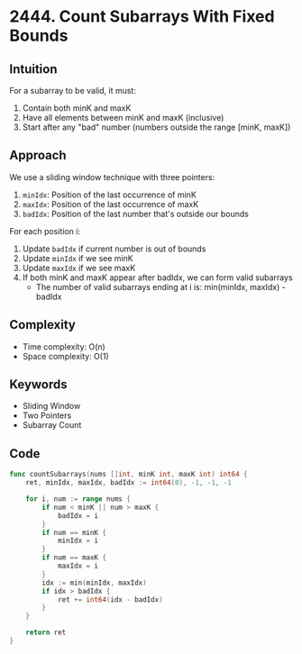 # 2444. Count Subarrays With Fixed Bounds

## Intuition

For a subarray to be valid, it must:
1. Contain both minK and maxK
2. Have all elements between minK and maxK (inclusive)
3. Start after any "bad" number (numbers outside the range [minK, maxK])

## Approach

We use a sliding window technique with three pointers:
1. `minIdx`: Position of the last occurrence of minK
2. `maxIdx`: Position of the last occurrence of maxK
3. `badIdx`: Position of the last number that's outside our bounds

For each position i:
1. Update `badIdx` if current number is out of bounds
2. Update `minIdx` if we see minK
3. Update `maxIdx` if we see maxK
4. If both minK and maxK appear after badIdx, we can form valid subarrays
   - The number of valid subarrays ending at i is: min(minIdx, maxIdx) - badIdx

## Complexity
- Time complexity: O(n)
- Space complexity: O(1)

## Keywords

- Sliding Window
- Two Pointers
- Subarray Count

## Code

```go
func countSubarrays(nums []int, minK int, maxK int) int64 {
    ret, minIdx, maxIdx, badIdx := int64(0), -1, -1, -1

    for i, num := range nums {
        if num < minK || num > maxK {
            badIdx = i
        }
        if num == minK {
            minIdx = i
        }
        if num == maxK {
            maxIdx = i
        }
        idx := min(minIdx, maxIdx)
        if idx > badIdx {
            ret += int64(idx - badIdx)
        }
    }

    return ret
}
```
